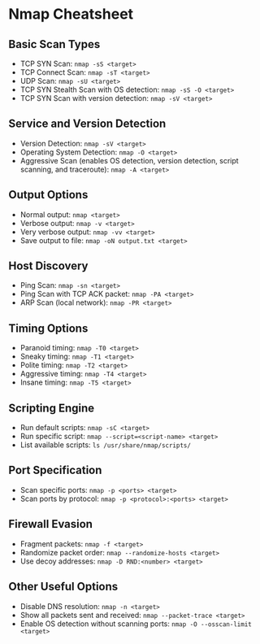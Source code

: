 # Nmap Cheatsheet

## Basic Scan Types
- TCP SYN Scan: `nmap -sS <target>`
- TCP Connect Scan: `nmap -sT <target>`
- UDP Scan: `nmap -sU <target>`
- TCP SYN Stealth Scan with OS detection: `nmap -sS -O <target>`
- TCP SYN Scan with version detection: `nmap -sV <target>`

## Service and Version Detection
- Version Detection: `nmap -sV <target>`
- Operating System Detection: `nmap -O <target>`
- Aggressive Scan (enables OS detection, version detection, script scanning, and traceroute): `nmap -A <target>`

## Output Options
- Normal output: `nmap <target>`
- Verbose output: `nmap -v <target>`
- Very verbose output: `nmap -vv <target>`
- Save output to file: `nmap -oN output.txt <target>`

## Host Discovery
- Ping Scan: `nmap -sn <target>`
- Ping Scan with TCP ACK packet: `nmap -PA <target>`
- ARP Scan (local network): `nmap -PR <target>`

## Timing Options
- Paranoid timing: `nmap -T0 <target>`
- Sneaky timing: `nmap -T1 <target>`
- Polite timing: `nmap -T2 <target>`
- Aggressive timing: `nmap -T4 <target>`
- Insane timing: `nmap -T5 <target>`

## Scripting Engine
- Run default scripts: `nmap -sC <target>`
- Run specific script: `nmap --script=<script-name> <target>`
- List available scripts: `ls /usr/share/nmap/scripts/`

## Port Specification
- Scan specific ports: `nmap -p <ports> <target>`
- Scan ports by protocol: `nmap -p <protocol>:<ports> <target>`

## Firewall Evasion
- Fragment packets: `nmap -f <target>`
- Randomize packet order: `nmap --randomize-hosts <target>`
- Use decoy addresses: `nmap -D RND:<number> <target>`

## Other Useful Options
- Disable DNS resolution: `nmap -n <target>`
- Show all packets sent and received: `nmap --packet-trace <target>`
- Enable OS detection without scanning ports: `nmap -O --osscan-limit <target>`

